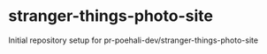 # stranger-things-photo-site

Initial repository setup for pr-poehali-dev/stranger-things-photo-site